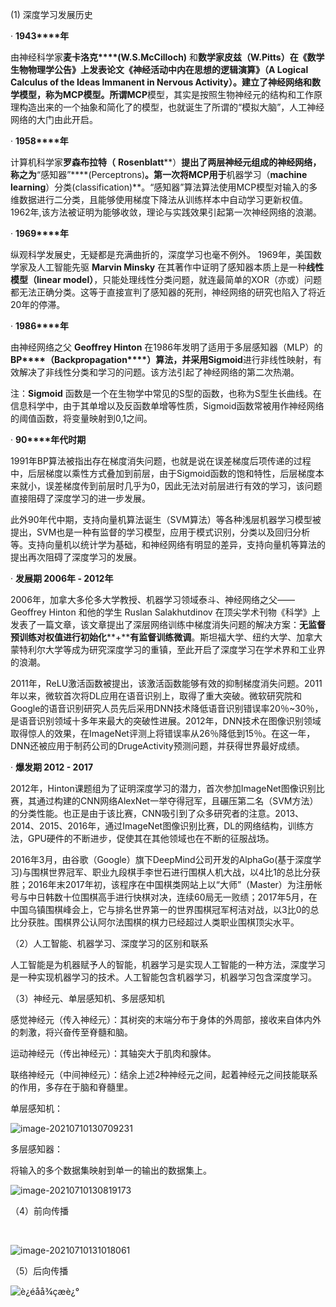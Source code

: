 (1)  深度学习发展历史

·      **1943****年**

由神经科学家**麦卡洛克****(W.S.McCilloch)** 和**数学家皮兹（****W.Pitts****）**在《数学生物物理学公告》上发表论文《神经活动中内在思想的逻辑演算》（A Logical Calculus of the Ideas Immanent in Nervous Activity）。建立了神经网络和数学模型，称为MCP模型。所谓**MCP**模型，其实是按照生物神经元的结构和工作原理构造出来的一个抽象和简化了的模型，也就诞生了所谓的“模拟大脑”，人工神经网络的大门由此开启。

·      **1958****年**

计算机科学家**罗森布拉特（** **Rosenblatt****）**提出了两层神经元组成的神经网络，称之为**“感知器”****(Perceptrons)**。第一次将MCP用于**机器学习（****machine learning****）分类(classification)**。“感知器”算法算法使用MCP模型对输入的多维数据进行二分类，且能够使用梯度下降法从训练样本中自动学习更新权值。1962年,该方法被证明为能够收敛，理论与实践效果引起第一次神经网络的浪潮。

·      **1969****年**

纵观科学发展史，无疑都是充满曲折的，深度学习也毫不例外。 1969年，美国数学家及人工智能先驱 **Marvin Minsky** 在其著作中证明了感知器本质上是一种**线性模型（****linear model****）**，只能处理线性分类问题，就连最简单的XOR（亦或）问题都无法正确分类。这等于直接宣判了感知器的死刑，神经网络的研究也陷入了将近20年的停滞。

·      **1986****年**

由神经网络之父 **Geoffrey Hinton** 在1986年发明了适用于多层感知器（MLP）的**BP****（Backpropagation****）**算法，并采用**Sigmoid**进行非线性映射，有效解决了非线性分类和学习的问题。该方法引起了神经网络的第二次热潮。

注：**Sigmoid** 函数是一个在生物学中常见的S型的函数，也称为S型生长曲线。在信息科学中，由于其单增以及反函数单增等性质，Sigmoid函数常被用作神经网络的阈值函数，将变量映射到0,1之间。

·      **90****年代时期**

1991年BP算法被指出存在梯度消失问题，也就是说在误差梯度后项传递的过程中，后层梯度以乘性方式叠加到前层，由于Sigmoid函数的饱和特性，后层梯度本来就小，误差梯度传到前层时几乎为0，因此无法对前层进行有效的学习，该问题直接阻碍了深度学习的进一步发展。

此外90年代中期，支持向量机算法诞生（SVM算法）等各种浅层机器学习模型被提出，SVM也是一种有监督的学习模型，应用于模式识别，分类以及回归分析等。支持向量机以统计学为基础，和神经网络有明显的差异，支持向量机等算法的提出再次阻碍了深度学习的发展。

·      **发展期 2006****年 - 2012****年**

2006年，加拿大多伦多大学教授、机器学习领域泰斗、神经网络之父—— Geoffrey Hinton 和他的学生 Ruslan Salakhutdinov 在顶尖学术刊物《科学》上发表了一篇文章，该文章提出了深层网络训练中梯度消失问题的解决方案：**无监督预训练对权值进行初始化****+****有监督训练微调**。斯坦福大学、纽约大学、加拿大蒙特利尔大学等成为研究深度学习的重镇，至此开启了深度学习在学术界和工业界的浪潮。

2011年，ReLU激活函数被提出，该激活函数能够有效的抑制梯度消失问题。2011年以来，微软首次将DL应用在语音识别上，取得了重大突破。微软研究院和Google的语音识别研究人员先后采用DNN技术降低语音识别错误率20％~30％，是语音识别领域十多年来最大的突破性进展。2012年，DNN技术在图像识别领域取得惊人的效果，在ImageNet评测上将错误率从26％降低到15％。在这一年，DNN还被应用于制药公司的DrugeActivity预测问题，并获得世界最好成绩。

·      **爆发期 2012 - 2017**

2012年，Hinton课题组为了证明深度学习的潜力，首次参加ImageNet图像识别比赛，其通过构建的CNN网络AlexNet一举夺得冠军，且碾压第二名（SVM方法）的分类性能。也正是由于该比赛，CNN吸引到了众多研究者的注意。2013、2014、2015、2016年，通过ImageNet图像识别比赛，DL的网络结构，训练方法，GPU硬件的不断进步，促使其在其他领域也在不断的征服战场。

2016年3月，由谷歌（Google）旗下DeepMind公司开发的AlphaGo(基于深度学习)与围棋世界冠军、职业九段棋手李世石进行围棋人机大战，以4比1的总比分获胜；2016年末2017年初，该程序在中国棋类网站上以“大师”（Master）为注册帐号与中日韩数十位围棋高手进行快棋对决，连续60局无一败绩；2017年5月，在中国乌镇围棋峰会上，它与排名世界第一的世界围棋冠军柯洁对战，以3比0的总比分获胜。围棋界公认阿尔法围棋的棋力已经超过人类职业围棋顶尖水平。

 

（2）人工智能、机器学习、深度学习的区别和联系

   人工智能是为机器赋予人的智能，机器学习是实现人工智能的一种方法，深度学习是一种实现机器学习的技术。人工智能包含机器学习，机器学习包含深度学习。

 

（3）神经元、单层感知机、多层感知机

感觉神经元（传入神经元）：其树突的末端分布于身体的外周部，接收来自体内外的刺激，将兴奋传至脊髓和脑。

运动神经元（传出神经元）：其轴突大于肌肉和腺体。

联络神经元（中间神经元）：结余上述2种神经元之间，起着神经元之间技能联系的作用，多存在于脑和脊髓里。

单层感知机：

![image-20210710130709231](C:\Users\spade-卿\AppData\Roaming\Typora\typora-user-images\image-20210710130709231.png)

多层感知器：

将输入的多个数据集映射到单一的输出的数据集上。

![image-20210710130819173](C:\Users\spade-卿\AppData\Roaming\Typora\typora-user-images\image-20210710130819173.png)

（4）前向传播

​         

![image-20210710131018061](C:\Users\spade-卿\AppData\Roaming\Typora\typora-user-images\image-20210710131018061.png)

（5）后向传播

![è¿éåå¾çæè¿°](https://img-blog.csdnimg.cn/img_convert/ef43e6a4e39749579a50bbb04bd0f867.png)

